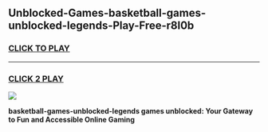 
## Unblocked-Games-basketball-games-unblocked-legends-Play-Free-r8l0b
<h3>
<a href="https://premium76.site?title=basketball-games-unblocked-legends&ref=15A">CLICK TO PLAY</a></h3>
<hr>

<h3>
<a href="https://premium76.site?title=basketball-games-unblocked-legends&ref=15A">CLICK 2 PLAY</a>
  
</h3>

<a href="https://premium76.site?title=basketball-games-unblocked-legends&ref=15A"><img src="https://clearcache.store/games.png"></a>


**basketball-games-unblocked-legends games unblocked: Your Gateway to Fun and Accessible Online Gaming**
